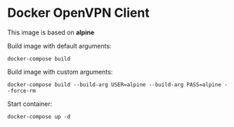 # Docker OpenVPN Client

This image is based on **alpine**

Build image with default arguments:
```
docker-compose build
```

Build image with custom arguments:
```
docker-compose build --build-arg USER=alpine --build-arg PASS=alpine --force-rm
```

Start container:
```
docker-compose up -d
```
